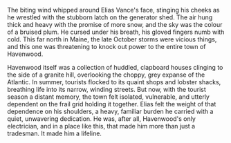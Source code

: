 The biting wind whipped around Elias Vance's face, stinging his cheeks as he wrestled with the stubborn latch on the generator shed. The air hung thick and heavy with the promise of more snow, and the sky was the colour of a bruised plum. He cursed under his breath, his gloved fingers numb with cold. This far north in Maine, the late October storms were vicious things, and this one was threatening to knock out power to the entire town of Havenwood.

Havenwood itself was a collection of huddled, clapboard houses clinging to the side of a granite hill, overlooking the choppy, grey expanse of the Atlantic. In summer, tourists flocked to its quaint shops and lobster shacks, breathing life into its narrow, winding streets. But now, with the tourist season a distant memory, the town felt isolated, vulnerable, and utterly dependent on the frail grid holding it together. Elias felt the weight of that dependence on his shoulders, a heavy, familiar burden he carried with a quiet, unwavering dedication. He was, after all, Havenwood's only electrician, and in a place like this, that made him more than just a tradesman. It made him a lifeline.

